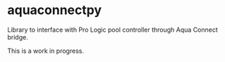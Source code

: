 # aquaconnectpy
Library to interface with Pro Logic pool controller through Aqua Connect bridge.

This is a work in progress.
